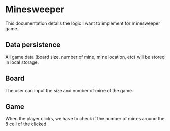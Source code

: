 # Minesweeper

This documentation details the logic I want to implement for minesweeper game.


## Data persistence

All game data (board size, number of mine, mine location, etc) will be stored in local storage.

## Board

The user can input the size and number of mine of the game.

## Game

When the player clicks, we have to check if the number of mines around the 8 cell of the clicked